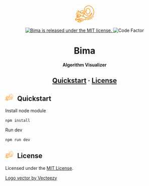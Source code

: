 <p align="center">
  <img alt="Bima" src="https://raw.githubusercontent.com/pandawa-tech/bima/main/static/logo.svg" width="60" />
</p>
<p align="center">
  <a href="https://github.com/pandawa-tech/bima/blob/main/LICENSE">
    <img src="https://img.shields.io/badge/license-MIT-blue.svg" alt="Bima is released under the MIT license." />
  </a>
  <img alt="Code Factor" src="https://www.codefactor.io/repository/github/pandawa-tech/bima/badge">
    
</p>
<h1 align="center">
  Bima
</h1>
<p align="center">
  <strong>
    Algorithm Visualizer
  </strong>
</p>
<h2 align="center">
  <a href="#quickstart">Quickstart</a>
  <span> · </span>
  <a href="#license">License</a>
</h2>

<h2 id="quickstart"><img alt="Bima" style="margin-right: 8px;" src="https://raw.githubusercontent.com/pandawa-tech/bima/main/static/logo.svg" width="25" /> Quickstart</h2>

Install node module
```shell
npm install
```
Run dev
```shell
npm run dev
```

<h2 id="license"><img alt="Bima" style="margin-right: 8px;" src="https://raw.githubusercontent.com/pandawa-tech/bima/main/static/logo.svg" width="25" /> License</h2>

Licensed under the [MIT License](./LICENSE).

<a href="https://www.vecteezy.com/free-vector/decorative">Logo vector by Vecteezy</a>
